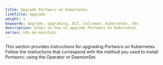 ```yaml
---
title: Upgrade Portworx on Kubernetes
linkTitle: Upgrade
weight: 1
keywords: Upgrade, upgrading, OCI, talisman, Kubernetes, k8s
description: Steps on how to upgrade Portworx on Kubernetes
series: k8s-op-maintain
---
```



This section provides instructions for upgrading Portworx on Kubernetes. Follow the instructions that correspond with the method you used to install Portworx: using the Operator or DaemonSet.
